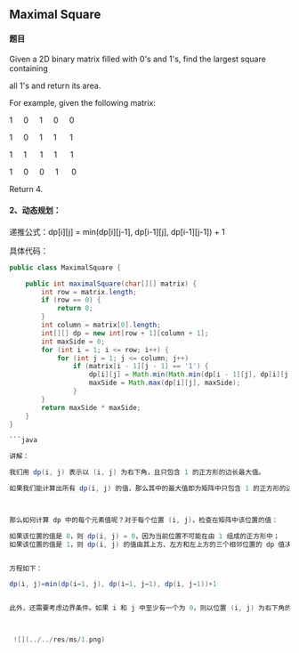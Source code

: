 ## Maximal Square

#### 题目

Given a 2D binary matrix filled with 0's and 1's, find the largest square containing

all 1's and return its area.

For example, given the following matrix:


1     0     1     0     0

1     0     1     1      1

1     1      1     1      1

1     0     0     1      0


Return 4.


#### 2、动态规划：

递推公式：dp[i][j] = min(dp[i][j-1], dp[i-1][j], dp[i-1][j-1]) + 1

具体代码：

```java
public class MaximalSquare {

	public int maximalSquare(char[][] matrix) {
        int row = matrix.length;
        if (row == 0) {
            return 0;
        }
        int column = matrix[0].length;
        int[][] dp = new int[row + 1][column + 1];
        int maxSide = 0;
        for (int i = 1; i <= row; i++) {
            for (int j = 1; j <= column; j++)
                if (matrix[i - 1][j - 1] == '1') {
                    dp[i][j] = Math.min(Math.min(dp[i - 1][j], dp[i][j - 1]), dp[i - 1][j - 1]) + 1;
                    maxSide = Math.max(dp[i][j], maxSide);
                }
        }
        return maxSide * maxSide;
    }
}

```java

讲解：

我们用 dp(i, j) 表示以 (i, j) 为右下角，且只包含 1 的正方形的边长最大值。

如果我们能计算出所有 dp(i, j) 的值，那么其中的最大值即为矩阵中只包含 1 的正方形的边长最大值，其平方即为最大正方形的面积。



那么如何计算 dp 中的每个元素值呢？对于每个位置 (i, j)，检查在矩阵中该位置的值：

如果该位置的值是 0，则 dp(i, j) = 0，因为当前位置不可能在由 1 组成的正方形中；
如果该位置的值是 1，则 dp(i, j) 的值由其上方、左方和左上方的三个相邻位置的 dp 值决定。具体而言，当前位置的元素值等于三个相邻位置的元素中的最小值加 1 ；


方程如下：

dp(i, j)=min(dp(i−1, j), dp(i−1, j−1), dp(i, j−1))+1


此外，还需要考虑边界条件。如果 i 和 j 中至少有一个为 0，则以位置 (i, j) 为右下角的最大正方形的边长只能是 1，因此 dp(i, j)=1。



 ![](../../res/ms/1.png)
